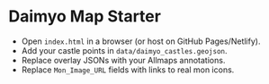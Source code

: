 # Daimyo Map Starter

- Open `index.html` in a browser (or host on GitHub Pages/Netlify).
- Add your castle points in `data/daimyo_castles.geojson`.
- Replace overlay JSONs with your Allmaps annotations.
- Replace `Mon_Image_URL` fields with links to real mon icons.
